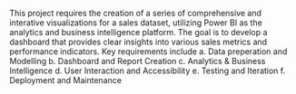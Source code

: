 This project requires the creation of a series of comprehensive and interative visualizations for a sales dataset, utilizing Power BI as the analytics and business intelligence platform. The goal is to develop a dashboard that provides clear insights into various sales metrics and performance indicators. 
Key requirements include 
  a. Data preperation and Modelling
  b. Dashboard and Report Creation
  c. Analytics & Business Intelligence
  d. User Interaction and Accessibility
  e. Testing and Iteration
  f. Deployment and Maintenance

